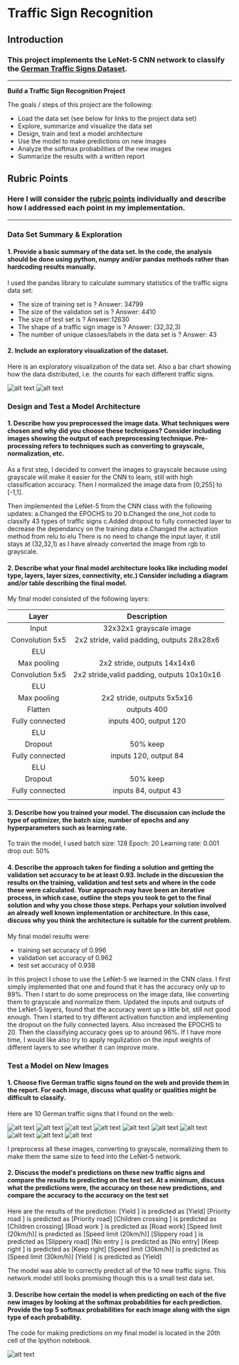 # **Traffic Sign Recognition** 

## Introduction

### This project implements the LeNet-5 CNN network to classify the [German Traffic Signs Dataset](http://benchmark.ini.rub.de/?section=gtsrb&subsection=dataset).

---

**Build a Traffic Sign Recognition Project**

The goals / steps of this project are the following:
* Load the data set (see below for links to the project data set)
* Explore, summarize and visualize the data set
* Design, train and test a model architecture
* Use the model to make predictions on new images
* Analyze the softmax probabilities of the new images
* Summarize the results with a written report


[//]: # (Image References)

[image1]: ./examples/visualization.png "Visualization"
[image2]: ./examples/barVisualization.png "barVisualization"
[image3]: ./examples/1.jpg "new image 1"
[image4]: ./examples/2.jpg "new image 2"
[image5]: ./examples/3.jpg "new image 3"
[image6]: ./examples/4.jpg "new image 4"
[image7]: ./examples/5.jpg "new image 5"
[image8]: ./examples/6.jpg "new image 6"
[image9]: ./examples/7.jpg "new image 7"
[image10]: ./examples/8.jpg "new image 8"
[image11]: ./examples/9.jpg "new image 9"
[image12]: ./examples/10.jpg "new image 10"
[image13]: ./examples/classified.png "classified"

## Rubric Points
### Here I will consider the [rubric points](https://review.udacity.com/#!/rubrics/481/view) individually and describe how I addressed each point in my implementation.  

---

### Data Set Summary & Exploration

#### 1. Provide a basic summary of the data set. In the code, the analysis should be done using python, numpy and/or pandas methods rather than hardcoding results manually.

I used the pandas library to calculate summary statistics of the traffic
signs data set:

* The size of training set is ? Answer: 34799
* The size of the validation set is ? Answer: 4410
* The size of test set is ? Answer:12630
* The shape of a traffic sign image is ? Answer: (32,32,3)
* The number of unique classes/labels in the data set is ? Answer: 43

#### 2. Include an exploratory visualization of the dataset.

Here is an exploratory visualization of the data set. Also a bar chart showing how the data distributed, i.e. the counts for each different traffic signs.

![alt text][image1]
![alt text][image2]

### Design and Test a Model Architecture

#### 1. Describe how you preprocessed the image data. What techniques were chosen and why did you choose these techniques? Consider including images showing the output of each preprocessing technique. Pre-processing refers to techniques such as converting to grayscale, normalization, etc. 

As a first step, I decided to convert the images to grayscale because using grayscale will make it easier for the CNN to learn, still with high classification accuracy. Then I normalized the image data from [0,255] to [-1,1].

Then implemented the LeNet-5 from the CNN class with the following updates:
a.Changed the EPOCHS to 20
b.Changed the one_hot code to classify 43 types of traffic signs
c.Added dropout to fully connected layer to decrease the dependancy on the training data
e.Changed the activation method from relu to elu
There is no need to change the input layer, it still stays at (32,32,1) as I have already converted the image from rgb to grayscale.



#### 2. Describe what your final model architecture looks like including model type, layers, layer sizes, connectivity, etc.) Consider including a diagram and/or table describing the final model.

My final model consisted of the following layers:

| Layer         		|     Description	        					| 
|:---------------------:|:---------------------------------------------:| 
| Input         		| 32x32x1 grayscale image   							| 
| Convolution 5x5     	| 2x2 stride, valid padding, outputs 28x28x6 	|
| ELU					|												|
| Max pooling	      	| 2x2 stride,  outputs 14x14x6 				|
| Convolution 5x5	    | 2x2 stride,valid padding, outputs 10x10x16      									|
| ELU					|												|
| Max pooling	      	| 2x2 stride,  outputs 5x5x16 				|
| Flatten	    |  outputs 400     									|
| Fully connected		| inputs 400, output 120        									|
| ELU					|												|
| Dropout					|	50% keep											|
| Fully connected		| inputs 120, output 84        									|
| ELU					|												|
| Dropout					|	50% keep											|
| Fully connected		| inputs 84, output 43        									|
|						|												|
 


#### 3. Describe how you trained your model. The discussion can include the type of optimizer, the batch size, number of epochs and any hyperparameters such as learning rate.

To train the model, I used 
batch size: 128
Epoch: 20
Learning rate: 0.001
drop out: 50%

#### 4. Describe the approach taken for finding a solution and getting the validation set accuracy to be at least 0.93. Include in the discussion the results on the training, validation and test sets and where in the code these were calculated. Your approach may have been an iterative process, in which case, outline the steps you took to get to the final solution and why you chose those steps. Perhaps your solution involved an already well known implementation or architecture. In this case, discuss why you think the architecture is suitable for the current problem.

My final model results were:
* training set accuracy of 0.996
* validation set accuracy of 0.962
* test set accuracy of 0.938

In this project I chose to use the LeNet-5 we learned in the CNN class. I first simply implemented that one and found that it has the accuracy only up to 89%. Then I start to do some preprocess on the image data, like converting them to grayscale and normalize them. Updated the inputs and outputs of the LeNet-5 layers, found that the accuracy went up a little bit, still not good enough. Then I started to try different activation function and implementing the dropout on the fully connected layers. Also increased the EPOCHS to 20. Then the classifying accuracy goes up to around 96%. If I have more time, I would like also try to apply regulization on the input weights of different layers to see whether it can improve more. 

### Test a Model on New Images

#### 1. Choose five German traffic signs found on the web and provide them in the report. For each image, discuss what quality or qualities might be difficult to classify.

Here are 10 German traffic signs that I found on the web:

![alt text][image3] ![alt text][image4] ![alt text][image5] ![alt text][image6] ![alt text][image7] 
![alt text][image8] ![alt text][image9] ![alt text][image10] ![alt text][image11] ![alt text][image12] 

I preprocess all these images, converting to grayscale, normalizing them to make them the same size to feed into the LeNet-5 network.

#### 2. Discuss the model's predictions on these new traffic signs and compare the results to predicting on the test set. At a minimum, discuss what the predictions were, the accuracy on these new predictions, and compare the accuracy to the accuracy on the test set 

Here are the results of the prediction:
[Yield               ] is predicted as [Yield]
[Priority road       ] is predicted as [Priority road]
[Children crossing   ] is predicted as [Children crossing]
[Road work           ] is predicted as [Road work]
[Speed limit (20km/h)] is predicted as [Speed limit (20km/h)]
[Slippery road       ] is predicted as [Slippery road]
[No entry            ] is predicted as [No entry]
[Keep right          ] is predicted as [Keep right]
[Speed limit (30km/h)] is predicted as [Speed limit (30km/h)]
[Yield               ] is predicted as [Yield]



The model was able to correctly predict all of the 10 new traffic signs. This network model still looks promising though this is a small test data set.

#### 3. Describe how certain the model is when predicting on each of the five new images by looking at the softmax probabilities for each prediction. Provide the top 5 softmax probabilities for each image along with the sign type of each probability. 

The code for making predictions on my final model is located in the 20th cell of the Ipython notebook.

![alt text][image13]


